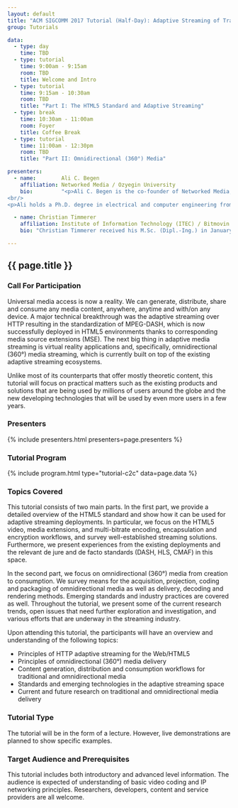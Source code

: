 ```yaml
---
layout: default
title: "ACM SIGCOMM 2017 Tutorial (Half-Day): Adaptive Streaming of Traditional and Omnidirectional Media"
group: Tutorials

data:
  - type: day
    time: TBD
  - type: tutorial
    time: 9:00am - 9:15am
    room: TBD
    title: Welcome and Intro
  - type: tutorial
    time: 9:15am - 10:30am
    room: TBD
    title: "Part I: The HTML5 Standard and Adaptive Streaming"
  - type: break
    time: 10:30am - 11:00am
    room: Foyer
    title: Coffee Break
  - type: tutorial
    time: 11:00am - 12:30pm
    room: TBD
    title: "Part II: Omnidirectional (360°) Media"

presenters:
  - name:        Ali C. Begen
    affiliation: Networked Media / Ozyegin University
    bio:         "<p>Ali C. Begen is the co-founder of Networked Media, a technology company that offers consulting services to industrial, legal and academic institutions in the IP video space. He has been a research and development engineer since 2001, and has broad experience in mathematical modeling, performance analysis, optimization, standards development, intellectual property and innovation. Between 2007 and 2015, he was with the Video and Content Platforms Research and Advanced Development Group at Cisco, where he has architected, designed and developed algorithms, protocols, products and solutions in the service provider and enterprise video domains. Currently, he is also affiliated with Ozyegin University, where he is an assistant professor in the computer science department.</p>
<br/>
<p>Ali holds a Ph.D. degree in electrical and computer engineering from Georgia Tech. He received a number of scholarly and industry awards, and he has editorial positions in prestigious magazines and journals in the field. He is a senior member of the IEEE and a senior member of the ACM. In January 2016, he was elected as a distinguished lecturer by the IEEE Communications Society. Information on his projects, publications, talks, and teaching, standards and professional activities can be found at http://ali.begen.net.</p>"

  - name: Christian Timmerer
    affiliation: Institute of Information Technology (ITEC) / Bitmovin
    bio: "Christian Timmerer received his M.Sc. (Dipl.-Ing.) in January 2003 and his Ph.D. (Dr.techn.) in June 2006 (for research on the adaptation of scalable multimedia content in streaming and constrained environments) both from the Alpen-Adria-Universität (AAU) Klagenfurt. He joined the AAU in 1999 (as a system administrator) and is currently an Associate Professor at the Institute of Information Technology (ITEC) within the Multimedia Communication Group. His research interests include immersive multimedia communication, streaming, adaptation, Quality of Experience, and Sensory Experience. He was the general chair of WIAMIS 2008, QoMEX 2013, and MMSys 2016 and has participated in several EC-funded projects, notably DANAE, ENTHRONE, P2P-Next, ALICANTE, SocialSensor, COST IC1003 QUALINET, and ICoSOLE. He also participated in ISO/MPEG work for several years, notably in the area of MPEG-21, MPEG-M, MPEG-V, and MPEG-DASH where he also served as a standard editor. In 2012, he cofounded Bitmovin (http://www.bitmovin.com/) to provide professional services around MPEG-DASH where he holds the position of the Chief Innovation Officer (CIO)."

---
```


## {{ page.title }}

### Call For Participation

Universal media access is now a reality. We can generate, distribute, share and consume any media content, anywhere, anytime and with/on any device. A major technical breakthrough was the adaptive streaming over HTTP resulting in the standardization of MPEG-DASH, which is now successfully deployed in HTML5 environments thanks to corresponding media source extensions (MSE). The next big thing in adaptive media streaming is virtual reality applications and, specifically, omnidirectional (360°) media streaming, which is currently built on top of the existing adaptive streaming ecosystems.

Unlike most of its counterparts that offer mostly theoretic content, this tutorial will focus on practical matters such as the existing products and solutions that are being used by millions of users around the globe and the new developing technologies that will be used by even more users in a few years.

### Presenters

{% include presenters.html presenters=page.presenters %}

### Tutorial Program

{% include program.html type="tutorial-c2c" data=page.data %}

### Topics Covered

This tutorial consists of two main parts. In the first part, we provide a detailed overview of the HTML5 standard and show how it can be used for adaptive streaming deployments. In particular, we focus on the HTML5 video, media extensions, and multi-bitrate encoding, encapsulation and encryption workflows, and survey well-established streaming solutions. Furthermore, we present experiences from the existing deployments and the relevant de jure and de facto standards (DASH, HLS, CMAF) in this space.

In the second part, we focus on omnidirectional (360°) media from creation to consumption. We survey means for the acquisition, projection, coding and packaging of omnidirectional media as well as delivery, decoding and rendering methods. Emerging standards and industry practices are covered as well. Throughout the tutorial, we present some of the current research trends, open issues that need further exploration and investigation, and various efforts that are underway in the streaming industry.

Upon attending this tutorial, the participants will have an overview and understanding of the following topics:

- Principles of HTTP adaptive streaming for the Web/HTML5
- Principles of omnidirectional (360°) media delivery
- Content generation, distribution and consumption workflows for traditional and omnidirectional media
- Standards and emerging technologies in the adaptive streaming space
- Current and future research on traditional and omnidirectional media delivery

### Tutorial Type

The tutorial will be in the form of a lecture. However, live demonstrations are planned to show specific examples.

### Target Audience and Prerequisites

This tutorial includes both introductory and advanced level information. The audience is expected of understanding of basic video coding and IP networking principles. Researchers, developers, content and service providers are all welcome.
